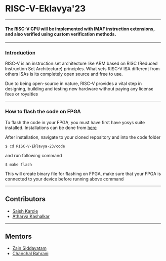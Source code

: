 # RISC-V-Eklavya'23
---
#### The RISC-V CPU will be implemented with IMAF instruction extensions, and also verified using custom verification methods.

---
### Introduction

RISC-V  is an instruction set architecture like ARM based on RISC (Reduced Instruction Set Architecture) principles. What sets RISC-V ISA different from others ISAs is its completely open source and free to use.

Due to being open-source in nature, RISC-V provides a vital step in designing, building and testing new hardware without paying any license fees or royalties

---
### How to flash the code on FPGA

To flash the code in your FPGA, you must have first have yosys suite installed. Installations can be done from [here](https://github.com/YosysHQ/yosys)

After installation, navigate to your cloned repository and into the code folder
```
$ cd RISC-V-Eklavya-23/code
```

and run following command 
```
$ make flash
```

This will create binary file for flashing on FPGA, make sure that your FPGA is connected to your device before running above command

---
## Contributors

- [Saish Karole](https://github.com/saishock1504)
- [Atharva Kashalkar](https://github.com/RapidRoger18)

--- 
## Mentors 

- [Zain Siddavatam](https://github.com/SuperChamp234)
- [Chanchal Bahrani](https://github.com/Chanchal1010)
